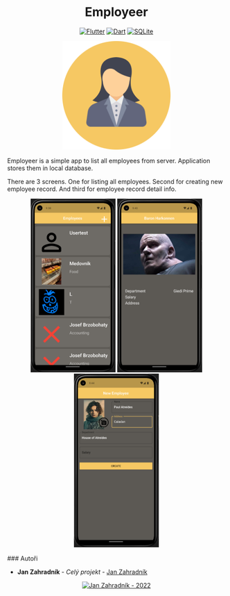 <h1 align="center"> Employeer </h1>
<p align="center">
<a href="https://flutter.dev/"><img src="https://img.shields.io/badge/Flutter-f6c863?style=for-the-badge&logo=Flutter" alt="Flutter"></a>
<a href="dart.dev"><img src="https://img.shields.io/badge/Dart-f6c863?style=for-the-badge&logo=Dart" alt="Dart"></a>
<a href="https://www.sqlite.org/index.html"><img src="https://img.shields.io/badge/SQLite-f6c863?style=for-the-badge&logo=SQLite" alt="SQLite"></a>
</p>
<p align="center">
<img height="250px" src="assets/Employee.png"></>
</p>
<p>Employeer is a simple app to list all employees from server. Application stores them in local database. </p>

<p>There are 3 screens. One for listing all employees. Second for creating new employee record. And third for employee record detail info.</p>
<p align="center">
<img height="400px" src="assets/Employeer main screen.PNG"></>
<img height="400px" src="assets/Employeer detail screen.PNG"></>
<img height="400px" src="assets/Employeer new employee screen.PNG"></>
</p>
### Autoři

- **Jan Zahradník** - _Celý projekt_ - [Jan Zahradník](https://github.com/zahradjan)

<p align="center">
<a href="https://"><img src="https://img.shields.io/badge/Jan_Zahradn%C3%ADk-2022-f6c863?style=for-the-badge" alt="Jan Zahradník - 2022"></a>
</p>
